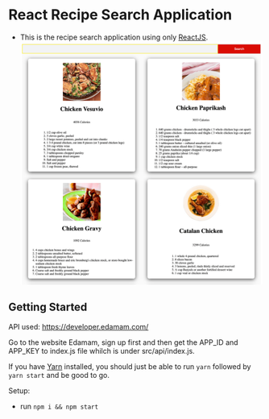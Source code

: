 # React Recipe Search Application

* This is the recipe search application using only [ReactJS](https://reactjs.org/). 
![Screenshot](./public/recipe.png)

## Getting Started

API used: https://developer.edamam.com/

Go to the website Edamam, sign up first and then get the APP_ID and APP_KEY to index.js file whilch is under src/api/index.js.

If you have [Yarn](https://yarnpkg.com/en/) installed, you should just be able to run `yarn` followed by `yarn start` and be good to go.

Setup:
- run ```npm i && npm start```

